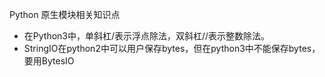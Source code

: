 Python 原生模块相关知识点

- 在Python3中，单斜杠/表示浮点除法，双斜杠//表示整数除法。
- StringIO在python2中可以用户保存bytes，但在python3中不能保存bytes，要用BytesIO